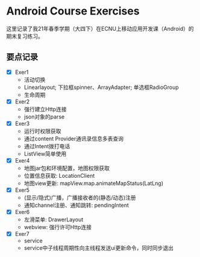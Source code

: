 # Android Course Exercises

这里记录了我21年春季学期（大四下）在ECNU上移动应用开发课（Android）的期末复习练习。

## 要点记录

+ [x] Exer1
  + 活动切换
  + Linearlayout; 下拉框spinner、ArrayAdapter; 单选框RadioGroup
  + 生命周期
+ [x] Exer2
  + 强行建立Http连接
  + json对象的parse
+ [x] Exer3
  + 运行时权限获取
  + 通过content Provider通讯录信息多表查询
  + 通过Intent拨打电话
  + ListView简单使用
+ [x] Exer4
  + 地图jar包和环境配置，地图权限获取
  + 位置信息获取: LocationClient
  + 地图view更新: mapView.map.animateMapStatus(LatLng)
+ [x] Exer5
  + (显示/隐式)广播，广播接收者的(静态/动态)注册
  + 通知channel注册、通知跳转: pendingIntent
+ [x] Exer6
  + 左滑菜单: DrawerLayout
  + webview: 强行许可Http连接
+ [x] Exer7
  + service
  + service中子线程周期性向主线程发送ui更新命令，同时同步退出
